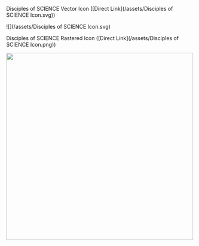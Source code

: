 Disciples of SCIENCE Vector Icon ([Direct Link](/assets/Disciples of SCIENCE Icon.svg))

![](/assets/Disciples of SCIENCE Icon.svg)

Disciples of SCIENCE Rastered Icon ([Direct Link](/assets/Disciples of SCIENCE Icon.png))

<image src="/assets/Disciples of SCIENCE Icon.png" height=500>